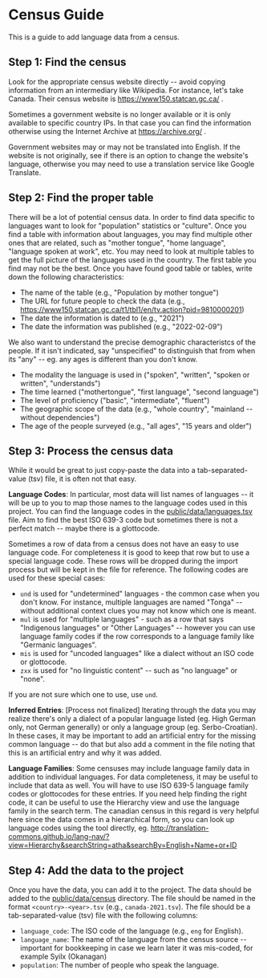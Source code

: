 # Census Guide

This is a guide to add language data from a census.

## Step 1: Find the census

Look for the appropriate census website directly -- avoid copying information from an intermediary like Wikipedia. For instance, let's take Canada. Their census website is https://www150.statcan.gc.ca/ .

Sometimes a government website is no longer available or it is only available to specific country IPs. In that case you can find the information otherwise using the Internet Archive at https://archive.org/ .

Government websites may or may not be translated into English. If the website is not originally, see if there is an option to change the website's language, otherwise you may need to use a translation service like Google Translate.

## Step 2: Find the proper table

There will be a lot of potential census data. In order to find data specific to languages want to look for "population" statistics or "culture". Once you find a table with information about languages, you may find multiple other ones that are related, such as "mother tongue", "home language", "language spoken at work", etc. You may need to look at multiple tables to get the full picture of the languages used in the country. The first table you find may not be the best. Once you have found good table or tables, write down the following characteristics:
- The name of the table (e.g., "Population by mother tongue")
- The URL for future people to check the data (e.g., https://www150.statcan.gc.ca/t1/tbl1/en/tv.action?pid=9810000201)
- The date the information is dated to (e.g., "2021")
- The date the information was published (e.g., "2022-02-09")

We also want to understand the precise demographic characteristcs of the people. If it isn't indicated, say "unspecified" to distinguish that from when its "any" -- eg. any ages is different than you don't know.
- The modality the language is used in ("spoken", "written", "spoken or written", "understands")
- The time learned ("mothertongue", "first language", "second language")
- The level of proficiency ("basic", "intermediate", "fluent")
- The geographic scope of the data (e.g., "whole country", "mainland -- without dependencies")
- The age of the people surveyed (e.g., "all ages", "15 years and older")

## Step 3: Process the census data

While it would be great to just copy-paste the data into a tab-separated-value (tsv) file, it is often not that easy.

**Language Codes**: In particular, most data will list names of languages -- it will be up to you to map those names to the language codes used in this project. You can find the language codes in the [public/data/languages.tsv](public/data/languages.tsv) file. Aim to find the best ISO 639-3 code but sometimes there is not a perfect match -- maybe there is a glottocode.

Sometimes a row of data from a census does not have an easy to use language code. For completeness it is good to keep that row but to use a special language code. These rows will be dropped during the import process but will be kept in the file for reference. The following codes are used for these special cases:
* `und` is used for "undetermined" languages - the common case when you don't know. For instance, multiple languages are named "Tonga" -- without additional context clues you may not know which one is meant.
* `mul` is used for "multiple languages" - such as a row that says "Indigenous languages" or "Other Languages" -- however you can use language family codes if the row corresponds to a language family like "Germanic languages".
* `mis` is used for "uncoded languages" like a dialect without an ISO code or glottocode.
* `zxx` is used for "no linguistic content" -- such as "no language" or "none".
 
If you are not sure which one to use, use `und`.

**Inferred Entries**: [Process not finalized] Iterating through the data you may realize there's only a dialect of a popular language listed (eg. High German only, not German generally) or only a language group (eg. Serbo-Croatian). In these cases, it may be important to add an artificial entry for the missing common language -- do that but also add a comment in the file noting that this is an artificial entry and why it was added.

**Language Families**: Some censuses may include language family data in addition to individual languages. For data completeness, it may be useful to include that data as well. You will have to use ISO 639-5 language family codes or glottocodes for these entries. If you need help finding the right code, it can be useful to use the Hierarchy view and use the language family in the search term. The canadian census in this regard is very helpful here since the data comes in a hierarchical form, so you can look up language codes using the tool directly, eg. http://translation-commons.github.io/lang-nav/?view=Hierarchy&searchString=atha&searchBy=English+Name+or+ID

## Step 4: Add the data to the project
Once you have the data, you can add it to the project. The data should be added to the [public/data/census](public/data/census) directory. The file should be named in the format `<country>-<year>.tsv` (e.g., `canada-2021.tsv`).
The file should be a tab-separated-value (tsv) file with the following columns:
- `language_code`: The ISO code of the language (e.g., `eng` for English).
- `language_name`: The name of the language from the census source -- important for bookkeeping in case we learn later it was mis-coded, for example Syilx (Okanagan)
- `population`: The number of people who speak the language.